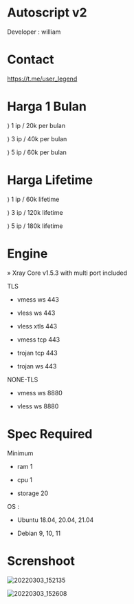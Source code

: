 # Autoscript v2
Developer : william

# Contact
https://t.me/user_legend

# Harga 1 Bulan
⟩ 1 ip / 20k per bulan

⟩ 3 ip / 40k per bulan

⟩ 5 ip / 60k per bulan

# Harga Lifetime
⟩ 1 ip / 60k lifetime

⟩ 3 ip / 120k lifetime

⟩ 5 ip / 180k lifetime
# Engine
» Xray Core v1.5.3 with multi port included

TLS

- vmess ws 443

- vless ws 443

- vless xtls 443

- vmess tcp 443

- trojan tcp 443

- trojan ws 443

NONE-TLS

- vmess ws 8880

- vless ws 8880

# Spec Required

Minimum

- ram 1

- cpu 1

- storage 20

OS :

- Ubuntu 18.04, 20.04, 21.04

- Debian 9, 10, 11

# Screnshoot
![20220303_152135](https://user-images.githubusercontent.com/98534660/156516320-ed596689-9ab3-47b7-868a-a6688aa486fe.jpg)

![20220303_152608](https://user-images.githubusercontent.com/98534660/156516725-d540d02a-dbf6-4e95-b399-174699d57eee.jpg)
